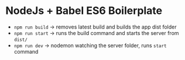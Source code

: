 # NodeJs + Babel ES6 Boilerplate

* `npm run build` -> removes latest build and builds the app dist folder
* `npm run start` -> runs the build command and starts the server from `dist/`
* `npm run dev` -> nodemon watching the server folder, runs `start` command 